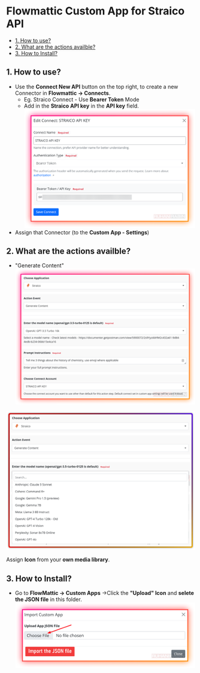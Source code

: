 # Flowmattic Custom App for Straico API <!-- omit from toc -->
- [1. How to use?](#1-how-to-use)
- [2. What are the actions availble?](#2-what-are-the-actions-availble)
- [3. How to Install?](#3-how-to-install)


## 1. How to use? 
- Use the **Connect New API** button on the top right, to create a new Connector in **Flowmattic -> Connects**. 
  - Eg. Straico Connect - Use **Bearer Token** Mode
  - Add in the **Straico API key** in the **API key** field.
![Flowmattic Connector](Arc_00336.png)
- Assign that Connector (to the **Custom App - Settings**)

## 2. What are the actions availble?
- "Generate Content"
![Generate Content Part 1](Arc_00338.png)

![Straico Generate Content Screen](Arc_00335.png)

Assign **Icon** from your **own media library**.

## 3. How to Install?
- Go to **FlowMattic -> Custom Apps** ->Click the **"Upload" Icon** and **selete the JSON file** in this folder.
![Upload app](Arc_00337.png)
